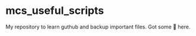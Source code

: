 # mcs_useful_scripts
My repository to learn guthub and backup important files.
Got some :dancer: here.
